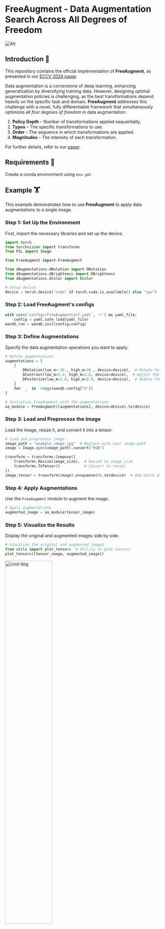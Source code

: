 # FreeAugment - Data Augmentation Search Across All Degrees of Freedom

![Alt](https://tombekor.github.io/FreeAugment-web/static/images/FreeAugment.jpg)

## Introduction :open_book:
This repository contains the official implementation of **FreeAugment**, as presented in our [ECCV 2024 paper](https://tombekor.github.io/FreeAugment-web).

Data augmentation is a cornerstone of deep learning, enhancing generalization by diversifying training data. However, designing optimal augmentation policies is challenging, as the best transformations depend heavily on the specific task and domain. **FreeAugment** addresses this challenge with a novel, fully differentiable framework that simultaneously optimizes all _four degrees of freedom_ in data augmentation:
1.   **Policy Depth** – Number of transformations applied sequentially.
2. **Types** – The specific transformations to use.
3. **Order** – The sequence in which transformations are applied.
4. **Magnitudes** – The intensity of each transformation.

For further details, refer to our [paper](https://arxiv.org/pdf/2409.04820).

## Requirements :snake:

Create a conda environment using `env.yml`

## Example :weight_lifting:
This example demonstrates how to use **FreeAugment** to apply data augmentations to a single image.
### Step 1: Set Up the Environment
First, import the necessary libraries and set up the device.
```python
import torch
from torchvision import transforms
from PIL import Image

from FreeAugment import FreeAugment

from dAugmentations.dRotation import DRotation
from dAugmentations.dBrightness import DBrightness
from dAugmentations.dColor import DColor

# Setup device
device = torch.device("cuda" if torch.cuda.is_available() else "cpu")
```

### Step 2: Load FreeAugment's configs
```python
with open('configs/FreeAugmentConf.yaml', 'r') as yaml_file:
	config = yaml.safe_load(yaml_file)
wandb_run = wandb.init(config=config)
```

### Step 3: Define Augmentations

Specify the data augmentation operations you want to apply.
```python
# Define augmentations
augmentations = [
	[
	    DRotation(low_m=-30., high_m=30., device=device),  # Rotate between -30. to 30. degrees
	    DContrast(low_m=0.4, high_m=2.0, device=device),  # Adjust the contrast
	    DPosterize(low_m=2.0, high_m=8.0, device=device),  # Reduce the number of bits for each color channel
	]
	for  _  in  range(wandb.config["k"])
]

# Initialize FreeAugment with the augmentations
aa_module = FreeAugment([augmentations], device=device).to(device)
```


### Step 3: Load and Preprocess the Image

Load the image, resize it, and convert it into a tensor.
```python
# Load and preprocess image
image_path = "example_image.jpg"  # Replace with your image path
image = Image.open(image_path).convert("RGB")

transform = transforms.Compose([
    transforms.Resize(image_size),  # Resize to image_size
    transforms.ToTensor()           # Convert to tensor
])
image_tensor = transform(image).unsqueeze(0).to(device)  # Add batch dimension

```

### Step 4: Apply Augmentations

Use the `FreeAugment` module to augment the image.
```python
# Apply augmentations
augmented_image = aa_module(tensor_image)
```
### Step 5: Visualize the Results

Display the original and augmented images side by side.
```python
# Visualize the original and augmented images
from utils import plot_tensors  # Utility to plot tensors
plot_tensors([tensor_image, augmented_image])
```
<img src="data/images/original_vs_augmented.png" alt="cool dog" width="55%">

### Step 6: Compute Gradients
Lastly, let's demonstrate the differentiability of FreeAugment's pipeline by calculating a dummy loss and backpropagating through the augmentations.

```python
# Compute a dummy loss
loss = augmented_image.sum()

# Perform backpropagation
loss.backward()

# Check gradients for FreeAugment's learnable depth
print("FreeAugment's betas.grad:", aa_module.betas.grad)
```


## Code Structure and Key Modules :jigsaw:

This section provides an overview of the main modules and components implemented in the codebase.

### :one: FreeAugment

| **Property**                 | **Description**                                                                                                                                          |
|-------------------------------|----------------------------------------------------------------------------------------------------------------------------------------------------------|
| `k`                           | Maximal depth of the model (K from the paper) - Number of augmentation layers `AugLayer` in `k_AugLayers`.                                                                                              |
| `k_AugLayers`                 | `nn.ModuleList` composed of `k` augmentation layer instances (`AugLayer`) .                                                             |
| `betas`                       | Learnable parameters representing the logits for the depth selection probabilities, initialized as a uniform distribution in log-space.           |
| `depth_temp`                  | Temperature parameter controlling the behavior of gumbel-softmax during depth sampling.                                                               |
| `aug_cat_g_sinkhorn_temp`     | Temperature parameter for the Sinkhorn iterations used in Gumbel-Sinkhorn augmentation selection.                                                       |
| `aug_cat_g_softmax_temp`      | Temperature parameter for the softmax function in augmentation selection.                                                                               |
| `sinkhorn_iters`              | Number of iterations for the Gumbel-Sinkhorn algorithm.                                                         |
| `log_epsilon`                 | Logarithm of the small value used to pad $\Pi$ in the Gumbel-Sinkhorn algorithm.        |
| `apply_sinkhorn`              | Flag indicating whether to apply the Sinkhorn-based augmentation selection. Otherwise, sampling is equivalent to using Gumbel-Softmax only.                                                     |
| `apply_depth`                 | Flag indicating whether to apply depth-based sampling. Otherwise, `k` augmentations will be sampled each time.                                                                     |
| `stoch_batch_aug`             | Flag indicating whether augmentations should be applied stochastically at the batch level.                                      |
| `stoch_batch_depth`           | Flag indicating whether depth-based sampling should be applied stochastically at the batch level.                          |
| `apply_chosen_augs_only`      | Flag indicating whether to apply only the augmentations that are explicitly chosen.                                          |

### :two: AugLayer

| **Property**               | **Description**                                                                                                  |
|-----------------------------|------------------------------------------------------------------------------------------------------------------|
| `d_augmentations`           | `nn.ModuleList`, A list of augmentation modules (`dAugmentation`) that define individual differentiable augmentation transformations.           |
| `augs_categorical_dist`     | Learnable parameters for the categorical distribution over the augmentations (`d_augmentations`), initialized with equal (log-)probabilities for all augmentations. |

### :three: DAugmentation

| **Method/Property**               | **Description**                                                                                                            |
|-----------------------------------|----------------------------------------------------------------------------------------------------------------------------|
| `image_size`                      | A shared property representing the size of input images.                                           |
| `app_prob`                        | Probability of applying an augmentation (`1 - skip probability`), initialized as a shared tensor.                           |
| `daug_param_init`                 | Initializes parameters specific to the augmentation, including magnitude ranges, probabilities, and configurations.         |
| `init_aug_bounds`                 | Sets the bounds (`low_bound`, `high_bound`) for augmentation magnitudes based on predefined configurations (`aug_bounds` from `aug_config.py`).   |
| `rsample_m(size)`                 | Samples the magnitude for the augmentation using the reparameterization trick, either uniformly or normally.                |
| `rsample_b(size)`                 | Samples application probabilities using the reparameterization trick with a relaxed Bernoulli distribution.                 |
| `aug_transform`                   | Applies the augmentation transform to the input data, with support for stochastic application probabilities.                 |
| `temp_sigmoid(vals)`              | Applies a scaled sigmoid function to scale transformation magnitude.                                                            |
| `get_params()`                    | Retrieves the augmentation parameters, including magnitude and application probabilities, without gradients.                 |
| `stoch_batch_mag`                 | Flag to control whether magnitudes are sampled stochastically along the batch dimension.                                     |
| `method`                          | Sampling method for augmentation magnitudes, defaulting to `uniform` (can also be `normal`).                                |

---

### Example of DAugmentation: `DContrast`
| **Method/Property**               | **Description**                                                                                                            |
|-----------------------------------|----------------------------------------------------------------------------------------------------------------------------|
| `DContrast`                       | A specific augmentation derived from `DAugmentation`, adjusting image contrast.                                            |
| `forward(input, augmented_idxs)`  | Applies the contrast augmentation, sampling magnitudes and probabilities stochastically or deterministically.               |
| `transform`                       | A transformation method using `Kornia` to adjust image contrast with a clamped factor (`contrast_factor`).                 |

---

### General Notes
- `DAugmentation` acts as the parent class, encapsulating shared behaviors for all augmentations, such as magnitude sampling and application probabilities.
- Derived augmentations (like `DContrast`) implement specific transformations, building upon the shared infrastructure from `DAugmentation`.
- Shared methods like `rsample_m` and `rsample_b` ensure consistency across all derived augmentations in handling stochasticity and differential sampling.


## Credits :medal_sports:

-   **Kornia Library**: Used for differentiable augmentation operations. More details can be found on their [official website](https://kornia.github.io/).
- The implementation of differentiable **Gumbel-Sinkhorn** operations are adapted from the work of Hedda Cohen. You can find the original source [here](https://github.com/HeddaCohenIndelman/Learning-Gumbel-Sinkhorn-Permutations-w-Pytorch).
- **Photo of a Cool Dog**: Sourced from the [internet](https://www.google.com/url?sa=i&url=https%3A%2F%2Fwallpapercave.com%2Fcool-dog-backgrounds&psig=AOvVaw0j309qwECy8HAlnboKn5QJ&ust=1732472483087000&source=images&cd=vfe&opi=89978449&ved=0CBQQjRxqFwoTCOiJxZqJ84kDFQAAAAAdAAAAABAa). If this is your work and you’d like credit adjusted or the image removed, please contact us.

## Contact Us :calling:
For any questions, feedback, or ideas, feel free to get in touch via tom.bekor (at) campus.technion.ac.il.

## License :lock:

This project is licensed under the **MIT License**. See the [LICENSE](LICENSE) file for details.